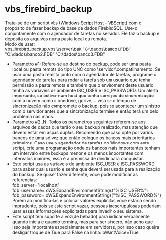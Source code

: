 # vbs_firebird_backup

Trata-se de um script vbs (Windows Script Host - VBScript) com o propósito de fazer backup de base de dados FirebirdSQL.
Use-o conjuntamente com o agendador de tarefas no servidor.
Ele faz o backup e deposita os arquivos numa pasta local ou remota.
<br>
Modo de usar:<br>
   vbs_firebird_backup.vbs \\\\server\bak "C:\\dados\\banco1.FDB" "C:\\dados\\banco2.FDB" "C:\\dados\\banco3.FDB"<br>
* Parametro #1: Refere-se ao destino do backup, pode ser uma pasta local ou pasta remota do tipo UNC como \\servidor\compatilhamento. Se usar uma pasta remota junto com o agendador de tarefas, programe o agendador de tarefas para rodar a tarefa sob um usuario que tenha permissão a pasta remota e também que o enviroment deste usuário tenha as variaveis de ambiente ISC_USER e ISC_PASSWORD. Um alerta importante, se estiver num host que tenha serviços de sincronização com a nuvem como o onedrive, gdrive,... veja se o tempo de sincronização não compromete o backup, pois se acontecer um sinistro com o servidor antes que a sincronização termine e então terá um belo problema nas mãos.
* Parametro #2..N: Todos os parametros seguintes referem-se aos arquivos de dados que terão o seu backup realizado, mas atenção que devem estar em aspas duplas. Recomendo que caso opte por varios bancos de uma só vez que então coloque os bancos mais prioritarios primeiros. Caso use o agendador de tarefas do Windows com este script, crie uma programação onde os bancos mais importantes tenham um intervalo entre backups menor e os menos importantes com intervalos maiores, essa é a premissa de dividir para conquistar.<br>
* Este script usa as variaveis de ambiente ISC_USER e ISC_PASSWORD para saber qual usuario e senha que deverá ser usada para a realização do backup. Se quiser fazer diferente, voce pode modificar as referencias:<br>
   fdb_server="localhost"<br>
   fdb_username= oWS.ExpandEnvironmentStrings("%ISC_USER%")<br>
   fdb_password= oWS.ExpandEnvironmentStrings("%ISC_PASSWORD%")<br>
Porém ao modificá-las e colocar valores explicitos voce estaria sendo imprudente, pois se este script vazar, pessoas inescrupulosas poderiam usar essas informações explicitadas para invadir o seu sistema.<br>
* Este script tem suporte a voz(de bêbado) para indicar verbalmente quando inicia e quando termina, mas para ser sincero, não acho que isso seja importante especialmente em servidores, por isso caso queira desligar troque de True para False na linha:
  bWantVoice=True
